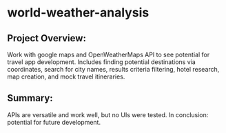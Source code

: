 # world-weather-analysis

## Project Overview:
Work with google maps and OpenWeatherMaps API to see potential for travel app development. Includes finding potential destinations via coordinates, search for city names, results criteria filtering, hotel research, map creation, and mock travel itineraries. 

## Summary:
APIs are versatile and work well, but no UIs were tested. In conclusion: potential for future development. 

